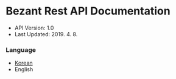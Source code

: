 # Bezant Rest API Documentation
* API Version: 1.0
* Last Updated: 2019. 4. 8.

### Language
* [Korean](bezant-api-guide_kr.md)
* English
